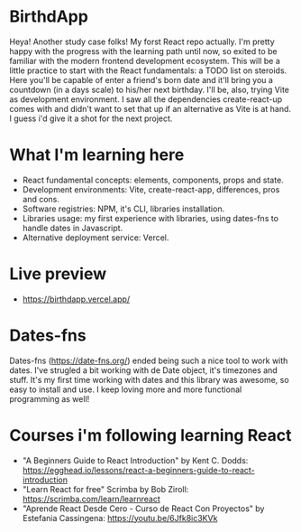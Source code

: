 # BirthdApp

Heya! Another study case folks! My forst React repo actually. I'm pretty happy with the progress with the learning path until now, so exited to be familiar with the modern frontend development ecosystem. This will be a little practice to start with the React fundamentals: a TODO list on steroids. Here you'll be capable of enter a friend's born date and it'll bring you a countdown (in a days scale) to his/her next birthday. I'll be, also, trying Vite as development environment. I saw all the dependencies create-react-up comes with and didn't want to set that up if an alternative as Vite is at hand. I guess i'd give it a shot for the next project.

# What I'm learning here

- React fundamental concepts: elements, components, props and state.
- Development environments: Vite, create-react-app, differences, pros and cons.
- Software registries: NPM, it's CLI, libraries installation.
- Libraries usage: my first experience with libraries, using dates-fns to handle dates in Javascript.
- Alternative deployment service: Vercel.

# Live preview
- https://birthdapp.vercel.app/

# Dates-fns

Dates-fns (https://date-fns.org/) ended being such a nice tool to work with dates. I've strugled a bit working with de Date object, it's timezones and stuff. It's my first time working with dates and this library was awesome, so easy to install and use. I keep loving more and more functional programming as well!

# Courses i'm following learning React

- "A Beginners Guide to React Introduction" by Kent C. Dodds: https://egghead.io/lessons/react-a-beginners-guide-to-react-introduction
- "Learn React for free" Scrimba by Bob Ziroll: https://scrimba.com/learn/learnreact
- "Aprende React Desde Cero - Curso de React Con Proyectos" by Estefania Cassingena: https://youtu.be/6Jfk8ic3KVk

